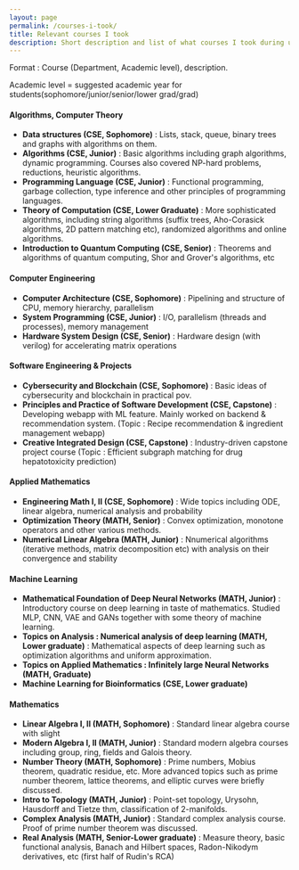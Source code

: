 ```yaml
---
layout: page
permalink: /courses-i-took/
title: Relevant courses I took
description: Short description and list of what courses I took during undergraduate studies
---
```


Format : Course (Department, Academic level), description. 

Academic level = suggested academic year for students(sophomore/junior/senior/lower grad/grad)

#### Algorithms, Computer Theory
- **Data structures (CSE, Sophomore)** : Lists, stack, queue, binary trees and graphs with algorithms on them.
- **Algorithms (CSE, Junior)** : Basic algorithms including graph algorithms, dynamic programming. Courses also covered NP-hard problems, reductions, heuristic algorithms.
- **Programming Language (CSE, Junior)** : Functional programming, garbage collection, type inference and other principles of programming languages.
- **Theory of Computation (CSE, Lower Graduate)** : More sophisticated algorithms, including string algorithms (suffix trees, Aho-Corasick algorithms, 2D pattern matching etc), randomized algorithms and online algorithms.
- **Introduction to Quantum Computing (CSE, Senior)** : Theorems and algorithms of quantum computing, Shor and Grover's algorithms, etc

#### Computer Engineering
- **Computer Architecture (CSE, Sophomore)** : Pipelining and structure of CPU, memory hierarchy, parallelism
- **System Programming (CSE, Junior)** : I/O, parallelism (threads and processes), memory management
- **Hardware System Design (CSE, Senior)** : Hardware design (with verilog) for accelerating matrix operations 

#### Software Engineering & Projects
- **Cybersecurity and Blockchain (CSE, Sophomore)** : Basic ideas of cybersecurity and blockchain in practical pov.
- **Principles and Practice of Software Development (CSE, Capstone)** : Developing webapp with ML feature. Mainly worked on backend & recommendation system. (Topic : Recipe recommendation & ingredient management webapp)
- **Creative Integrated Design (CSE, Capstone)** : Industry-driven capstone project course (Topic : Efficient subgraph matching for drug hepatotoxicity prediction)

#### Applied Mathematics
- **Engineering Math I, II (CSE, Sophomore)** : Wide topics including ODE, linear algebra, numerical analysis and probability
- **Optimization Theory (MATH, Senior)** : Convex optimization, monotone operators and other various methods.
- **Numerical Linear Algebra (MATH, Junior)** : Nnumerical algorithms (iterative methods, matrix decomposition etc) with analysis on their convergence and stability

#### Machine Learning
- **Mathematical Foundation of Deep Neural Networks (MATH, Junior)** : Introductory course on deep learning in taste of mathematics. Studied MLP, CNN, VAE and GANs together with some theory of machine learning.
- **Topics on Analysis : Numerical analysis of deep learning (MATH, Lower graduate)** : Mathematical aspects of deep learning such as optimization algorithms and uniform approximation.
- **Topics on Applied Mathematics : Infinitely large Neural Networks (MATH, Graduate)** 
- **Machine Learning for Bioinformatics (CSE, Lower graduate)**

#### Mathematics 
- **Linear Algebra I, II (MATH, Sophomore)** : Standard linear algebra course with slight 
- **Modern Algebra I, II (MATH, Junior)** : Standard modern algebra courses including group, ring, fields and Galois theory.
- **Number Theory (MATH, Sophomore)** : Prime numbers, Mobius theorem, quadratic residue, etc. More advanced topics such as prime number theorem, lattice theorems, and elliptic curves were briefly discussed.
- **Intro to Topology (MATH, Junior)** : Point-set topology, Urysohn, Hausdorff and Tietze thm, classification of 2-manifolds.
- **Complex Analysis (MATH, Junior)** : Standard complex analysis course. Proof of prime number theorem was discussed.
- **Real Analysis (MATH, Senior-Lower graduate)** : Measure theory, basic functional analysis, Banach and Hilbert spaces, Radon-Nikodym derivatives, etc (first half of Rudin's RCA)
